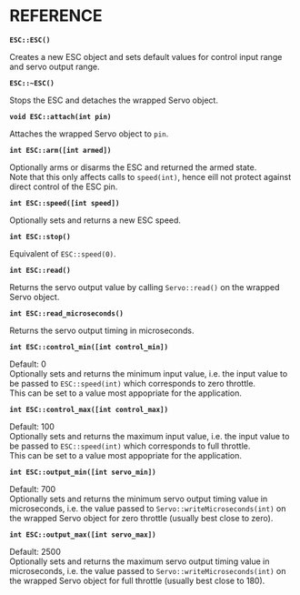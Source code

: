 REFERENCE
=========

__```ESC::ESC()```__

Creates a new ESC object and sets default values for control input range and servo output range.

__```ESC::~ESC()```__

Stops the ESC and detaches the wrapped Servo object.

__```void ESC::attach(int pin)```__

Attaches the wrapped Servo object to ```pin```.

__```int ESC::arm([int armed])```__

Optionally arms or disarms the ESC and returned the armed state.  
Note that this only affects calls to ```speed(int)```, hence eill not protect against direct control of the ESC pin.

__```int ESC::speed([int speed])```__

Optionally sets and returns a new ESC speed.

__```int ESC::stop()```__

Equivalent of ```ESC::speed(0)```.

__```int ESC::read()```__

Returns the servo output value by calling ```Servo::read()``` on the wrapped Servo object.

__```int ESC::read_microseconds()```__

Returns the servo output timing in microseconds.

__```int ESC::control_min([int control_min])```__

Default: 0  
Optionally sets and returns the minimum input value, i.e. the input value to be passed to ```ESC::speed(int)``` which corresponds to zero throttle.  
This can be set to a value most appopriate for the application.  

__```int ESC::control_max([int control_max])```__

Default: 100  
Optionally sets and returns the maximum input value, i.e. the input value to be passed to ```ESC::speed(int)``` which corresponds to full throttle.  
This can be set to a value most appopriate for the application.

__```int ESC::output_min([int servo_min])```__

Default: 700  
Optionally sets and returns the minimum servo output timing value in microseconds, i.e. the value passed to ```Servo::writeMicroseconds(int)``` on the wrapped Servo object for zero throttle (usually best close to zero).

__```int ESC::output_max([int servo_max])```__

Default: 2500  
Optionally sets and returns the maximum servo output timing value in microseconds, i.e. the value passed to ```Servo::writeMicroseconds(int)``` on the wrapped Servo object for full throttle (usually best close to 180).

